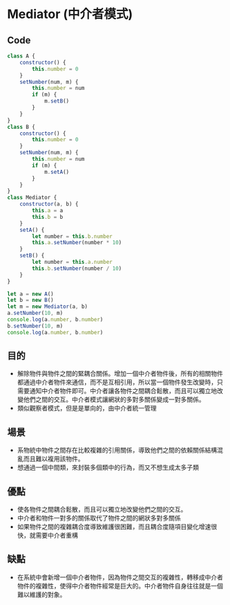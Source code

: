 # Mediator \(中介者模式\)

## Code

```javascript
class A {
    constructor() {
        this.number = 0
    }
    setNumber(num, m) {
        this.number = num
        if (m) {
            m.setB()
        }
    }
}
class B {
    constructor() {
        this.number = 0
    }
    setNumber(num, m) {
        this.number = num
        if (m) {
            m.setA()
        }
    }
}
class Mediator {
    constructor(a, b) {
        this.a = a
        this.b = b
    }
    setA() {
        let number = this.b.number
        this.a.setNumber(number * 10)
    }
    setB() {
        let number = this.a.number
        this.b.setNumber(number / 10)
    }
}

let a = new A()
let b = new B()
let m = new Mediator(a, b)
a.setNumber(10, m)
console.log(a.number, b.number)
b.setNumber(10, m)
console.log(a.number, b.number)

```

## 目的

* 解除物件與物件之間的緊耦合關係。增加一個中介者物件後，所有的相關物件都通過中介者物件來通信，而不是互相引用，所以當一個物件發生改變時，只需要通知中介者物件即可。中介者讓各物件之間耦合鬆散，而且可以獨立地改變他們之間的交互。中介者模式讓網狀的多對多關係變成一對多關係。 
* 類似觀察者模式，但是是單向的，由中介者統一管理

## 場景

* 系物統中物件之間存在比較複雜的引用關係，導致他們之間的依賴關係結構混亂而且難以複用該物件。 
* 想通過一個中間類，來封裝多個類中的行為，而又不想生成太多子類

## 優點

* 使各物件之間耦合鬆散，而且可以獨立地改變他們之間的交互。 
* 中介者和物件一對多的關係取代了物件之間的網狀多對多關係 
* 如果物件之間的複雜耦合度導致維護很困難，而且耦合度隨項目變化增速很快，就需要中介者重構

## 缺點

* 在系統中會新增一個中介者物件，因為物件之間交互的複雜性，轉移成中介者物件的複雜性，使得中介者物件經常是巨大的。中介者物件自身往往就是一個難以維護的對象。

